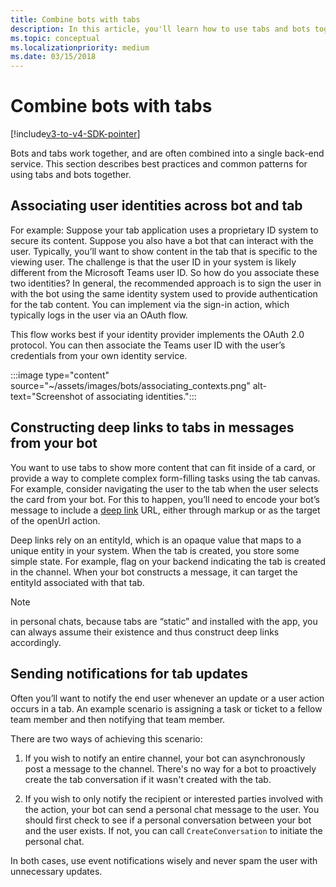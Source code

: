 ```yaml
---
title: Combine bots with tabs
description: In this article, you'll learn how to use tabs and bots together, constructing deep links to tabs in messages from your bot, and teams bots tabs development
ms.topic: conceptual
ms.localizationpriority: medium
ms.date: 03/15/2018
---
```

# Combine bots with tabs

[!include[v3-to-v4-SDK-pointer](~/includes/v3-to-v4-pointer-bots.md)]

Bots and tabs work together, and are often combined into a single back-end service. This section describes best practices and common patterns for using tabs and bots together.

## Associating user identities across bot and tab

For example:
Suppose your tab application uses a proprietary ID system to secure its content. Suppose you also have a bot that can interact with the user. Typically, you’ll want to show content in the tab that is specific to the viewing user. The challenge is that the user ID in your system is likely different from the Microsoft Teams user ID. So how do you associate these two identities?
In general, the recommended approach is to sign the user in with the bot using the same identity system used to provide authentication for the tab content. You can implement via the sign-in action, which typically logs in the user via an OAuth flow.

This flow works best if your identity provider implements the OAuth 2.0 protocol. You can then associate the Teams user ID with the user’s credentials from your own identity service.

   :::image type="content" source="~/assets/images/bots/associating_contexts.png" alt-text="Screenshot of associating identities.":::

## Constructing deep links to tabs in messages from your bot

You want to use tabs to show more content that can fit inside of a card, or provide a way to complete complex form-filling tasks using the tab canvas. For example, consider navigating the user to the tab when the user selects the card from your bot. For this to happen, you’ll need to encode your bot’s message to include a [deep link](~/concepts/build-and-test/deep-links.md) URL, either through markup or as the target of the openUrl action.

Deep links rely on an entityId, which is an opaque value that maps to a unique entity in your system. When the tab is created, you store some simple state. For example, flag on your backend indicating the tab is created in the channel. When your bot constructs a message, it can target the entityId associated with that tab.

> [!NOTE]
> in personal chats, because tabs are “static” and installed with the app, you can always assume their existence and thus construct deep links accordingly.

## Sending notifications for tab updates

Often you’ll want to notify the end user whenever an update or a user action occurs in a tab. An example scenario is assigning a task or ticket to a fellow team member and then notifying that team member.

There are two ways of achieving this scenario:

1. If you wish to notify an entire channel, your bot can asynchronously post a message to the channel. There's no way for a bot to proactively create the tab conversation if it wasn't created with the tab.

2. If you wish to only notify the recipient or interested parties involved with the action, your bot can send a personal chat message to the user. You should first check to see if a personal conversation between your bot and the user exists. If not, you can call `CreateConversation` to initiate the personal chat.

In both cases, use event notifications wisely and never spam the user with unnecessary updates.